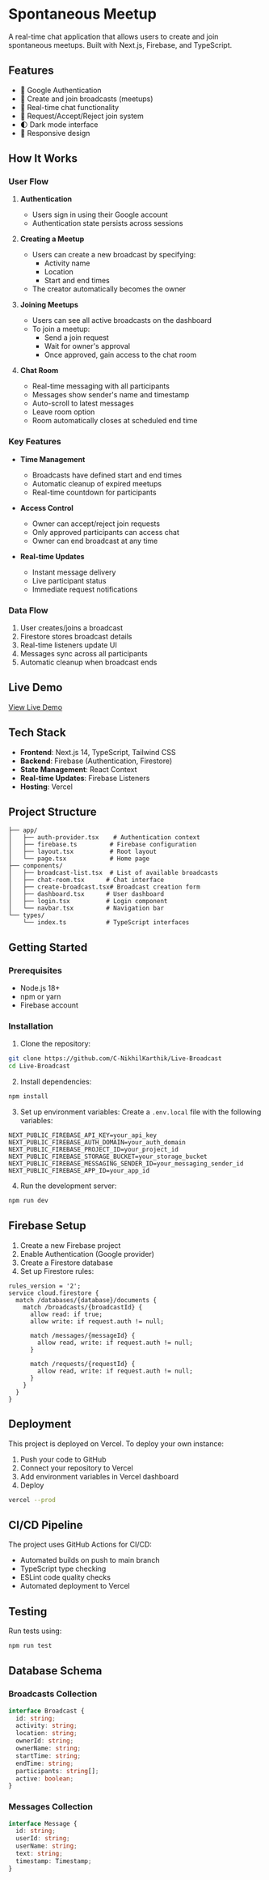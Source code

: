# Spontaneous Meetup

A real-time chat application that allows users to create and join spontaneous meetups. Built with Next.js, Firebase, and TypeScript.

## Features

- 🔐 Google Authentication
- 📢 Create and join broadcasts (meetups)
- 💬 Real-time chat functionality
- 👥 Request/Accept/Reject join system
- 🌓 Dark mode interface
- 📱 Responsive design

## How It Works

### User Flow

1. **Authentication**

   - Users sign in using their Google account
   - Authentication state persists across sessions

2. **Creating a Meetup**

   - Users can create a new broadcast by specifying:
     - Activity name
     - Location
     - Start and end times
   - The creator automatically becomes the owner

3. **Joining Meetups**

   - Users can see all active broadcasts on the dashboard
   - To join a meetup:
     - Send a join request
     - Wait for owner's approval
     - Once approved, gain access to the chat room

4. **Chat Room**
   - Real-time messaging with all participants
   - Messages show sender's name and timestamp
   - Auto-scroll to latest messages
   - Leave room option
   - Room automatically closes at scheduled end time

### Key Features

- **Time Management**

  - Broadcasts have defined start and end times
  - Automatic cleanup of expired meetups
  - Real-time countdown for participants

- **Access Control**

  - Owner can accept/reject join requests
  - Only approved participants can access chat
  - Owner can end broadcast at any time

- **Real-time Updates**
  - Instant message delivery
  - Live participant status
  - Immediate request notifications

### Data Flow

1. User creates/joins a broadcast
2. Firestore stores broadcast details
3. Real-time listeners update UI
4. Messages sync across all participants
5. Automatic cleanup when broadcast ends

## Live Demo

[View Live Demo](https://live-broadcast.vercel.app/)

## Tech Stack

- **Frontend**: Next.js 14, TypeScript, Tailwind CSS
- **Backend**: Firebase (Authentication, Firestore)
- **State Management**: React Context
- **Real-time Updates**: Firebase Listeners
- **Hosting**: Vercel

## Project Structure

```
├── app/
│   ├── auth-provider.tsx    # Authentication context
│   ├── firebase.ts         # Firebase configuration
│   ├── layout.tsx          # Root layout
│   └── page.tsx            # Home page
├── components/
│   ├── broadcast-list.tsx  # List of available broadcasts
│   ├── chat-room.tsx      # Chat interface
│   ├── create-broadcast.tsx# Broadcast creation form
│   ├── dashboard.tsx      # User dashboard
│   ├── login.tsx          # Login component
│   └── navbar.tsx         # Navigation bar
└── types/
    └── index.ts           # TypeScript interfaces
```

## Getting Started

### Prerequisites

- Node.js 18+
- npm or yarn
- Firebase account

### Installation

1. Clone the repository:

```bash
git clone https://github.com/C-NikhilKarthik/Live-Broadcast
cd Live-Broadcast
```

2. Install dependencies:

```bash
npm install
```

3. Set up environment variables:
   Create a `.env.local` file with the following variables:

```env
NEXT_PUBLIC_FIREBASE_API_KEY=your_api_key
NEXT_PUBLIC_FIREBASE_AUTH_DOMAIN=your_auth_domain
NEXT_PUBLIC_FIREBASE_PROJECT_ID=your_project_id
NEXT_PUBLIC_FIREBASE_STORAGE_BUCKET=your_storage_bucket
NEXT_PUBLIC_FIREBASE_MESSAGING_SENDER_ID=your_messaging_sender_id
NEXT_PUBLIC_FIREBASE_APP_ID=your_app_id
```

4. Run the development server:

```bash
npm run dev
```

## Firebase Setup

1. Create a new Firebase project
2. Enable Authentication (Google provider)
3. Create a Firestore database
4. Set up Firestore rules:

```
rules_version = '2';
service cloud.firestore {
  match /databases/{database}/documents {
    match /broadcasts/{broadcastId} {
      allow read: if true;
      allow write: if request.auth != null;

      match /messages/{messageId} {
        allow read, write: if request.auth != null;
      }

      match /requests/{requestId} {
        allow read, write: if request.auth != null;
      }
    }
  }
}
```

## Deployment

This project is deployed on Vercel. To deploy your own instance:

1. Push your code to GitHub
2. Connect your repository to Vercel
3. Add environment variables in Vercel dashboard
4. Deploy

```bash
vercel --prod
```

## CI/CD Pipeline

The project uses GitHub Actions for CI/CD:

- Automated builds on push to main branch
- TypeScript type checking
- ESLint code quality checks
- Automated deployment to Vercel

## Testing

Run tests using:

```bash
npm run test
```

## Database Schema

### Broadcasts Collection

```typescript
interface Broadcast {
  id: string;
  activity: string;
  location: string;
  ownerId: string;
  ownerName: string;
  startTime: string;
  endTime: string;
  participants: string[];
  active: boolean;
}
```

### Messages Collection

```typescript
interface Message {
  id: string;
  userId: string;
  userName: string;
  text: string;
  timestamp: Timestamp;
}
```
